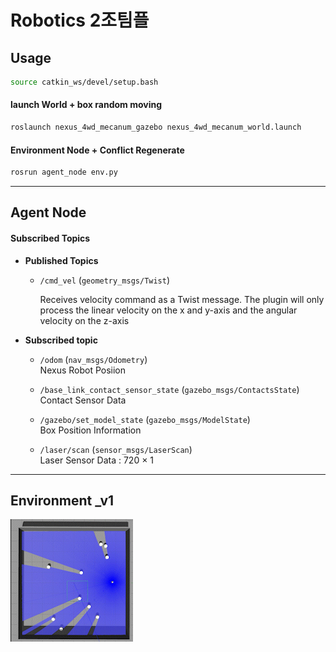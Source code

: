 # Robotics 2조팀플


## Usage


```bash
source catkin_ws/devel/setup.bash
```


#### launch World + box random moving
```bash
roslaunch nexus_4wd_mecanum_gazebo nexus_4wd_mecanum_world.launch
```


#### Environment Node + Conflict Regenerate
```bash
rosrun agent_node env.py
```










***
## Agent Node


#### Subscribed Topics


* **Published Topics**
    * `/cmd_vel` (`geometry_msgs/Twist`)

        Receives velocity command as a Twist message. The plugin will only process the linear velocity on the x and y-axis and the angular velocity on the z-axis

* **Subscribed topic**
    * `/odom` (`nav_msgs/Odometry`)   
        Nexus Robot Posiion
    
    *  `/base_link_contact_sensor_state` (`gazebo_msgs/ContactsState`)   
        Contact Sensor Data 
    
    *  `/gazebo/set_model_state` (`gazebo_msgs/ModelState`)   
        Box Position Information

    *  `/laser/scan` (`sensor_msgs/LaserScan`)   
        Laser Sensor Data : 720 × 1







***
## Environment _v1
![envv1](./imgs/env_v1.gif)